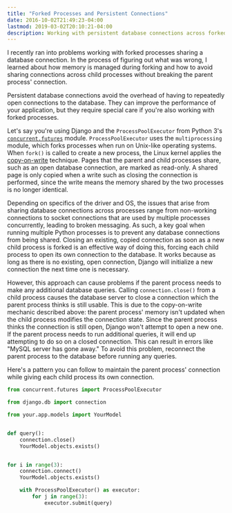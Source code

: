 ```yaml
---
title: "Forked Processes and Persistent Connections"
date: 2016-10-02T21:49:23-04:00
lastmod: 2019-03-02T20:10:21-04:00
description: Working with persistent database connections across forked processes, or how to avoid sharing connections across child processes without breaking the parent's connection.
---
```


I recently ran into problems working with forked processes sharing a database connection. In the process of figuring out what was wrong, I learned about how memory is managed during forking and how to avoid sharing connections across child processes without breaking the parent process' connection.

Persistent database connections avoid the overhead of having to repeatedly open connections to the database. They can improve the performance of your application, but they require special care if you're also working with forked processes.

Let's say you're using Django and the `ProcessPoolExecutor` from Python 3's [`concurrent.futures`](https://docs.python.org/3/library/concurrent.futures.html) module. `ProcessPoolExecutor` uses the `multiprocessing` module, which forks processes when run on Unix-like operating systems. When `fork()` is called to create a new process, the Linux kernel applies the [copy-on-write](https://en.wikipedia.org/wiki/Copy-on-write#Copy-on-write_in_virtual_memory_management) technique. Pages that the parent and child processes share, such as an open database connection, are marked as read-only. A shared page is only copied when a write such as closing the connection is performed, since the write means the memory shared by the two processes is no longer identical.

Depending on specifics of the driver and OS, the issues that arise from sharing database connections across processes range from non-working connections to socket connections that are used by multiple processes concurrently, leading to broken messaging. As such, a key goal when running multiple Python processes is to prevent any database connections from being shared. Closing an existing, copied connection as soon as a new child process is forked is an effective way of doing this, forcing each child process to open its own connection to the database. It works because as long as there is no existing, open connection, Django will initialize a new connection the next time one is necessary.

However, this approach can cause problems if the parent process needs to make any additional database queries. Calling `connection.close()` from a child process causes the database server to close a connection which the parent process thinks is still usable. This is due to the copy-on-write mechanic described above: the parent process' memory isn't updated when the child process modifies the connection state. Since the parent process thinks the connection is still open, Django won't attempt to open a new one. If the parent process needs to run additional queries, it will end up attempting to do so on a closed connection. This can result in errors like "MySQL server has gone away." To avoid this problem, reconnect the parent process to the database before running any queries.

Here's a pattern you can follow to maintain the parent process' connection while giving each child process its own connection.

```python
from concurrent.futures import ProcessPoolExecutor

from django.db import connection

from your.app.models import YourModel


def query():
    connection.close()
    YourModel.objects.exists()


for i in range(3):
    connection.connect()
    YourModel.objects.exists()

    with ProcessPoolExecutor() as executor:
        for j in range(3):
            executor.submit(query)
```
